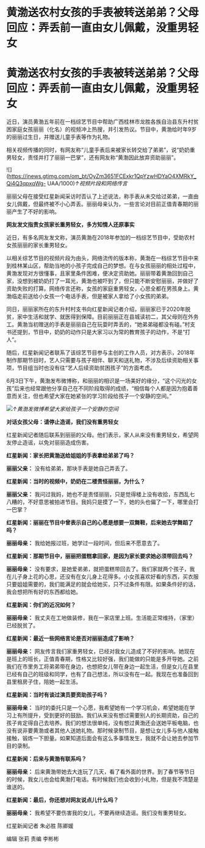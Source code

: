# 黄渤送农村女孩的手表被转送弟弟？父母回应：弄丢前一直由女儿佩戴，没重男轻女

# 黄渤送农村女孩的手表被转送弟弟？父母回应：弄丢前一直由女儿佩戴，没重男轻女

近日，演员黄渤五年前在一档综艺节目中帮助广西桂林市龙胜各族自治县东升村贫困家庭女孩丽丽（化名）的视频冲上热搜，并引发热议。节目中，黄渤给时年9岁的丽丽过生日，并赠送儿童手表等作为礼物。

相关视频传播的同时，有网友称“儿童手表后来被家长转交给了弟弟”，说“奶奶重男轻女，责怪并打了丽丽一巴掌”，还有网友称“黄渤因此放弃资助丽丽”。

![](https://inews.gtimg.com/om_bt/OyZm3651FCExkr1QpYzwHDYaO4XMRkY_Qi4Q3qpxqWg-
UAA/1000)_↑视频片段和网络传言_

丽丽父母在接受红星新闻采访时否认了上述说法，称手表从未交给过弟弟，一直由女儿佩戴，但最终被不小心弄丢。丽丽母亲认为，一些言论对目前正值青春期的丽丽产生了不好的影响。

**网友发文指责女孩家长重男轻女，多方知情人还原事实**

近日，有多名网友发文称，演员黄渤在2018年参加的一档综艺节目中，受助农村女孩丽丽的家长重男轻女。

以相关综艺节目的视频片段为由头，网络流传的版本称，黄渤在一档综艺节目中来到桂林某山区，帮助当地的小孩子完成自己的梦想。在与女孩丽丽的相处过程中，黄渤发现对方很懂事，且家里条件困难，便决定资助她。丽丽带着黄渤回到自己家，没想到被奶奶打了一耳光，黄渤也被吓到了，但只能不断安慰丽丽，并做好了资助失败的打算。网络传言还称，女孩的家庭重男轻女，心思全都在男孩身上。黄渤临走前送给小女孩一个电话手表，但是被家人拿给了小女孩的弟弟。

同日，丽丽家所在的东升村村支书向红星新闻记者介绍，丽丽家已于2020年脱贫，家中生活和就学、就医得到保障。目前丽丽正在县城读初二，其父母则在外务工。黄渤当初赠送的手表是丽丽自己在玩耍时弄丢的，“她弟弟碰都没有碰。”村支书还提到，节目中，奶奶的动作只是大家习以为常的教育孩子的动作，不是“打人”。

随后，红星新闻记者联系了该综艺节目参与主创的工作人员，对方表示，2018年制作那期节目时，艺人只需要与孩子相伴、聊天和送礼物，不涉及后续资助相关事项，节目组当时也没有往“艺人后续资助贫困孩子”的方面考虑。

6月3日下午，黄渤发布微博称，和丽丽的相识是一场美好的缘分，“这个闪光的女孩”后来也经常跟他分享自己在不同阶段取得的成绩，“相信每个人都是因为抱着善意而关注，但也希望大家在她紧张的学习阶段给孩子一个安静的空间。”

![](https://inews.gtimg.com/om_bt/OnT_V9Tpe1BBUfet15U2ChlwUwsiXkPr24kOMtqWcjMfwAA/1000)_↑黄渤发微博希望大家给孩子一个安静的空间_

**对话女孩父母：请停止造谣，我们没有重男轻女**

红星新闻记者随后联系到丽丽的父母。他们表示，家人从来没有重男轻女，希望网友停止造谣，以免对丽丽造成伤害。

**红星新闻：家长把黄渤送给姐姐的手表拿给弟弟了吗？**

**丽丽父亲：** 没有给弟弟，那块手表是她自己弄丢了。

**红星新闻：当时的视频中，奶奶在二楼责怪丽丽，为什么？**

**丽丽父亲：**
我问过我妈，她也不是责怪丽丽，只是觉得楼上没有收拾，东西乱七八糟的，不好意思被拍进节目。我妈只是摸了一下，她的头也偏了一下，哪里会打一巴掌？

**红星新闻：丽丽在节目中曾表示自己的心愿是想要一双舞鞋，后来她去学舞蹈了吗？**

**丽丽母亲：** 我给她报过班，她学过一段时间，但后来不愿意去了。

**红星新闻：那期节目中，丽丽把蛋糕拿回家，是因为家长要求她必须带回去吗？**

**丽丽母亲：**
没有要求，是她爱弟弟，就把蛋糕带回去了。我们家就两个孩子，我在儿子身上花的心思，还没有在女儿身上花得多。小女孩喜欢好看的东西，买衣服只要姐姐需要的，我们能满足的就会给她买，只不过条件有限。如果条件好的话，我会想把所有好的东西都给她。

**红星新闻：你们的近况如何？**

**丽丽母亲：** 我丈夫在工地做装修，我在一家店里上班。生活能正常维持，（家里）已经脱贫了。

**红星新闻：最近一些网络言论是否对丽丽造成了影响？**

**丽丽母亲：**
网友传言我们家重男轻女，已经对我女儿造成了不好的影响。她现在是班上的班长，正值青春期，性格又比较好强，我们能做的只能是多开导她。之前我们在市里务工将弟弟带在身边，也想把女儿带在身边一起生活，但是女儿在县里已经有自己的班级和同学，也有了自己想法，所以没有在一起。我现在也准备回到县里租房子住，陪她一起生活。

**红星新闻：当时有谈过演员要资助孩子吗？**

**丽丽母亲：**
当时的委托只是一个心愿，我希望她有一个学习机会，希望她能在学习上有所提升，受到更好的鼓励。我们从来没有想过需要别人的长期资助，自己的孩子肯定得自己去培养。我们的想法很单纯，没有想过黄渤还会送她平板电脑，也没有说非要黄渤或者其他人送她礼物。那时候录制节目，是想让女儿多与他人接触接触，锻炼一下胆量。如果知道后面会有这么多事情发生，我就不会让她去参加节目的录制。

**红星新闻：后来与黄渤有联系吗？**

**丽丽母亲：**
后来黄渤带她去大连玩了几天，看了看外面的世界。到了春节等节日的时候，我女儿也会给黄渤打电话。有时候我们也会收到小礼物，但是我不清楚是谁送的。

**红星新闻：最后，你还想对网友说点儿什么吗？**

**丽丽母亲：** 我希望不要伤害我的女儿，不要再继续造谣。我们没有重男轻女。

红星新闻记者 朱必胜 陈卿媛

编辑 张莉 责编 李彬彬

